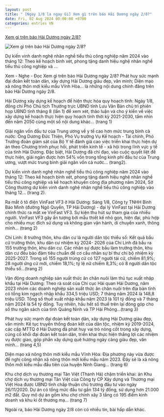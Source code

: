 ```yaml
---
layout: post
title: " [Ngay 1/8 la ngay Gi] Xem gì trên báo Hải Dương ngày 2/8?"
date: Fri, 02 Aug 2024 00:00:00 +0700
categories: entries VN
---
```

[Xem gì trên báo Hải Dương ngày 2/8?](https://baohaiduong.vn/xem-gi-tren-bao-hai-duong-ngay-2-8-389122.html)

![Xem gì trên báo Hải Dương ngày 2/8?](https://bhd.1cdn.vn/2024/08/01/z5689938119721_2b2d51b1ab63533eafded1321283a1c6.jpg)

Dự kiến vinh danh nghệ nhân nghề tiểu thủ công nghiệp năm 2024 vào tháng 12: Theo kế hoạch bình xét, phong tặng danh hiệu nghệ nhân nghề tiểu thủ công nghiệp và ...

Xem - Nghe - Đọc Xem gì trên báo Hải Dương ngày 2/8? Phát huy sức mạnh đại đoàn kết toàn dân, xây dựng Hải Dương giàu đẹp, văn minh; Diện mạo xã nông thôn mới kiểu mẫu Vĩnh Hòa... là những nội dung chính đăng trên báo Hải Dương ngày 2/8.

Hải Dương xây dựng kế hoạch để hiện thực hóa quy hoạch tỉnh: Ngày 1/8, đồng chí Phó Chủ tịch Thường trực UBND tỉnh Lưu Văn Bản chủ trì phiên họp UBND tỉnh tháng 8 (lần 1) để xem xét, thảo luận và cho ý kiến về việc xây dựng kế hoạch thực hiện quy hoạch tỉnh thời kỳ 2021-2030, tầm nhìn đến năm 2050 cùng một số nội dung khác... (trang 1)

Giải ngân vốn đầu tư của Trung ương về y tế cao hơn mức trung bình cả nước: Ông Dương Đức Thiện, Phó Vụ trưởng Vụ Kế hoạch - Tài chính, Phó Trưởng đoàn giám sát của Bộ Y tế đánh giá cao việc triển khai thực hiện dự án theo Chương trình phục hồi, phát triển kinh tế - xã hội trong lĩnh vực y tế của tỉnh Hải Dương. Đặc biệt, Hải Dương đã chỉ đạo, vào cuộc quyết liệt để thực hiện, giải ngân được hơn 54% vốn trong tổng kinh phí đầu tư của Trung ương, vượt mức trung bình giải ngân vốn cả nước... (trang2).

Dự kiến vinh danh nghệ nhân nghề tiểu thủ công nghiệp năm 2024 vào tháng 12: Theo kế hoạch bình xét, phong tặng danh hiệu nghệ nhân nghề tiểu thủ công nghiệp và kế hoạch khuyến công địa phương năm 2024, Sở Công thương dự kiến vinh danh nghệ nhân nghề tiểu thủ công nghiệp vào tháng 12... (trang 2).

Ra mắt ô tô điện VinFast VF3 ở Hải Dương: Sáng 1/8, Công ty TNHH Bình Bảo Minh (đường Ngô Quyền, TP Hải Dương) - đại lý VinFast tại Hải Dương chính thức ra mắt xe VinFast VF3. Sự kiện thu hút sự tham gia của nhiều người. VinFast VF3 gây ấn tượng bởi mẫu thiết kế nhỏ gọn, hiện đại, phù hợp cho nhiều mục đích sử dụng và không gian vận hành, di chuyển xanh, thông minh... (trang 2)

Chí Linh: 8 trưởng thôn, khu dân cư là người dân tộc thiểu số: Kết quả bầu cử trưởng thôn, khu dân cư nhiệm kỳ 2024- 2026 của Chí Linh đã bầu ra 155 trưởng thôn, khu dân cư. Các nhân sự được bầu làm trưởng thôn, khu dân cư đều bảo đảm tiêu chuẩn để cơ cấu nhân sự bí thư chi bộ nhiệm kỳ 2025-2027. Trong số 155 người trúng cử có 127 người tái cử, chiếm 81,9%; 28 người ứng cử mới, chiếm 18,1%; tỷ lệ nữ chiếm 8,3%; có 8 người dân tộc thiểu số...(trang 2)

Vận động doanh nghiệp sản xuất thức ăn chăn nuôi làm thủ tục xuất nhập khẩu tại Hải Dương: Theo rà soát của Chi cục Hải quan Hải Dương, năm 2023 nhóm các doanh nghiệp sản xuất thức ăn chăn nuôi trên địa bàn tỉnh có tổng kim ngạch nhập khẩu 334,5 triệu USD; 7 tháng năm 2024 là 148,8 triệu USD. Tổng số thuế xuất nhập khẩu năm 2023 là 101 tỷ đồng và 7 tháng năm 2024 là 54 tỷ đồng. Tuy nhiên, hầu hết số thuế trên lại đóng góp cho số thu ngân sách của tỉnh Quảng Ninh và TP Hải Phòng...(trang 3)

Phát huy sức mạnh đại đoàn kết toàn dân, xây dựng Hải Dương giàu đẹp, văn minh: Kế tục truyền thống đoàn kết của dân tộc, nhiệm kỳ 2019-2024, các cấp MTTQ ở Hải Dương đã phát huy vai trò nòng cốt trong xây dựng, củng cố khối đại đoàn kết toàn dân, triển khai thực hiện thắng lợi các nhiệm vụ được giao, góp phần xây dựng quê hương ngày càng giàu đẹp, văn minh... (trang 4,5)

Diện mạo xã nông thôn mới kiểu mẫu Vĩnh Hòa: Địa phương này vừa được đề nghị công nhận xã nông thôn mới kiểu mẫu năm 2023. Đây sẽ là xã nông thôn mới kiểu mẫu đầu tiên của huyện Ninh Giang... (trang 6)

Khu chợ dịch vụ thương mại Tân Việt (Thanh Hà) chậm triển khai: án Khu chợ dịch vụ thương mại Tân Việt của Công ty CP Xây dựng và Thương mại Việt Hoa được UBND tỉnh chấp thuận chủ trương đầu tư vào ngày 26/11/2020. Dự án có tổng mức đầu tư gần 134 tỷ đồng, sử dụng hơn 21.000 m2 đất. Quy mô dự án gồm khu chợ chính xây 3 tầng có 195 điểm kinh doanh và khu ki ốt thương mạ... (trang 7)

Ngoài ra, báo Hải Dương ngày 2/8 còn có nhiều tin, bài hấp dẫn khác.

